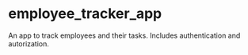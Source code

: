 # employee_tracker_app
An app to track employees and their tasks. Includes authentication and autorization.
